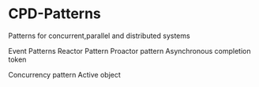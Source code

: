 CPD-Patterns
============

Patterns for concurrent,parallel and distributed systems

Event Patterns
  Reactor Pattern
  Proactor pattern
  Asynchronous completion token

Concurrency pattern
  Active object
